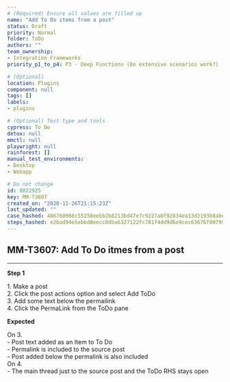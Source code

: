 ```yaml
---
# (Required) Ensure all values are filled up
name: "Add To Do items from a post"
status: Draft
priority: Normal
folder: ToDo
authors: ""
team_ownership: 
- Integration Frameworks
priority_p1_to_p4: P3 - Deep Functions (Do extensive scenarios work?)

# (Optional)
location: Plugins
component: null
tags: []
labels: 
- plugins

# (Optional) Test type and tools
cypress: To Do
detox: null
mmctl: null
playwright: null
rainforest: []
manual_test_environments: 
- Desktop
- Webapp

# Do not change
id: 8022925
key: MM-T3607
created_on: "2020-11-26T21:15:23Z"
last_updated: ""
case_hashed: 486760966c55250eebb2b8213bd47e7c9227a0f92834ea13d2193b8abe9d07d46ce8c4cd1b874c8e37a64350d754daf7
steps_hashed: e2bad94e5ebbd8eecc0dba6327122fc781f4dd9d6e9cec63676f097990d6ea06bc4e5b202d01c353dd42909db0258c5b
---
```


<!-- (Auto-generated) Based on frontmatter's "key" and "name" -->

## MM-T3607: Add To Do itmes from a post

---

**Step 1**

1\. Make a post\
2\. Click the post actions option and select Add ToDo\
3\. Add some text below the permailink\
4\. Click the PermaLink from the ToDo pane

**Expected**

On 3.\
\- Post text added as an Item to To Do\
\- Permalink is included to the source post\
\- Post added below the permalink is also included\
On 4.\
\- The main thread just to the source post and the ToDo RHS stays open
